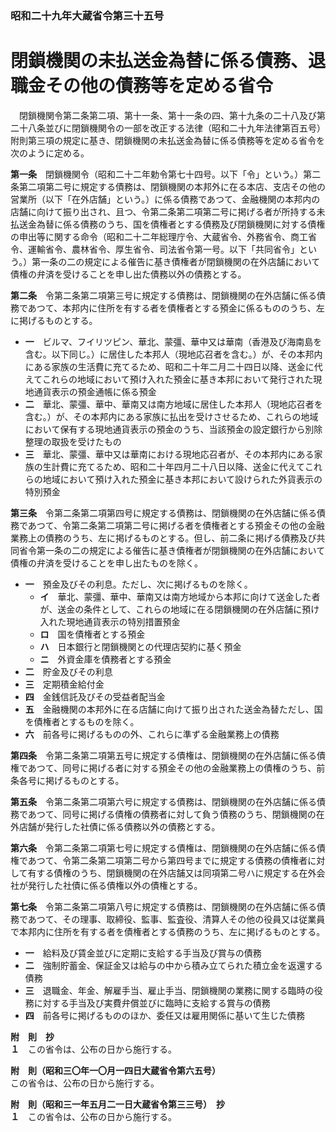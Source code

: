 ### 昭和二十九年大蔵省令第三十五号  
# 閉鎖機関の未払送金為替に係る債務、退職金その他の債務等を定める省令  
　閉鎖機関令第二条第二項、第十一条、第十一条の四、第十九条の二十八及び第二十八条並びに閉鎖機関令の一部を改正する法律（昭和二十九年法律第百五号）附則第三項の規定に基き、閉鎖機関の未払送金為替に係る債務等を定める省令を次のように定める。  
  
**第一条**　閉鎖機関令（昭和二十二年勅令第七十四号。以下「令」という。）第二条第二項第二号に規定する債務は、閉鎖機関の本邦外に在る本店、支店その他の営業所（以下「在外店舗」という。）に係る債務であつて、金融機関の本邦内の店舗に向けて振り出され、且つ、令第二条第二項第二号に掲げる者が所持する未払送金為替に係る債務のうち、国を債権者とする債務及び閉鎖機関に対する債権の申出等に関する命令（昭和二十二年総理庁令、大蔵省令、外務省令、商工省令、運輸省令、農林省令、厚生省令、司法省令第一号。以下「共同省令」という。）第一条の二の規定による催告に基き債権者が閉鎖機関の在外店舗において債権の弁済を受けることを申し出た債務以外の債務とする。  
  
**第二条**　令第二条第二項第三号に規定する債務は、閉鎖機関の在外店舗に係る債務であつて、本邦内に住所を有する者を債権者とする預金に係るもののうち、左に掲げるものとする。  
* **一**　ビルマ、フイリツピン、華北、蒙彊、華中又は華南（香港及び海南島を含む。以下同じ。）に居住した本邦人（現地応召者を含む。）が、その本邦内にある家族の生活費に充てるため、昭和二十年二月二十四日以降、送金に代えてこれらの地域において預け入れた預金に基き本邦において発行された現地通貨表示の預金通帳に係る預金  
* **二**　華北、蒙彊、華中、華南又は南方地域に居住した本邦人（現地応召者を含む。）が、その本邦内にある家族に払出を受けさせるため、これらの地域において保有する現地通貨表示の預金のうち、当該預金の設定銀行から別除整理の取扱を受けたもの  
* **三**　華北、蒙彊、華中又は華南における現地応召者が、その本邦内にある家族の生計費に充てるため、昭和二十年四月二十八日以降、送金に代えてこれらの地域において預け入れた預金に基き本邦において設けられた外貨表示の特別預金  
  
**第三条**　令第二条第二項第四号に規定する債務は、閉鎖機関の在外店舗に係る債務であつて、令第二条第二項第二号に掲げる者を債権者とする預金その他の金融業務上の債務のうち、左に掲げるものとする。但し、前二条に掲げる債務及び共同省令第一条の二の規定による催告に基き債権者が閉鎖機関の在外店舗において債権の弁済を受けることを申し出たものを除く。  
* **一**　預金及びその利息。ただし、次に掲げるものを除く。  
	* **イ**　華北、蒙彊、華中、華南又は南方地域から本邦に向けて送金した者が、送金の条件として、これらの地域に在る閉鎖機関の在外店舗に預け入れた現地通貨表示の特別措置預金  
	* **ロ**　国を債権者とする預金  
	* **ハ**　日本銀行と閉鎖機関との代理店契約に基く預金  
	* **ニ**　外資金庫を債務者とする預金  
* **二**　貯金及びその利息  
* **三**　定期積金給付金  
* **四**　金銭信託及びその受益者配当金  
* **五**　金融機関の本邦外に在る店舗に向けて振り出された送金為替ただし、国を債権者とするものを除く。  
* **六**　前各号に掲げるものの外、これらに準ずる金融業務上の債務  
  
**第四条**　令第二条第二項第五号に規定する債権は、閉鎖機関の在外店舗に係る債権であつて、同号に掲げる者に対する預金その他の金融業務上の債権のうち、前条各号に掲げるものとする。  
  
**第五条**　令第二条第二項第六号に規定する債務は、閉鎖機関の在外店舗に係る債務であつて、同号に掲げる債権の債務者に対して負う債務のうち、閉鎖機関の在外店舗が発行した社債に係る債務以外の債務とする。  
  
**第六条**　令第二条第二項第七号に規定する債権は、閉鎖機関の在外店舗に係る債権であつて、令第二条第二項第二号から第四号までに規定する債務の債権者に対して有する債権のうち、閉鎖機関の在外店舗又は同項第二号ハに規定する在外会社が発行した社債に係る債権以外の債権とする。  
  
**第七条**　令第二条第二項第八号に規定する債務は、閉鎖機関の在外店舗に係る債務であつて、その理事、取締役、監事、監査役、清算人その他の役員又は従業員で本邦内に住所を有する者を債権者とする債務のうち、左に掲げるものとする。  
* **一**　給料及び賃金並びに定期に支給する手当及び賞与の債務  
* **二**　強制貯蓄金、保証金又は給与の中から積み立てられた積立金を返還する債務  
* **三**　退職金、年金、解雇手当、雇止手当、閉鎖機関の業務に関する臨時の役務に対する手当及び実費弁償並びに臨時に支給する賞与の債務  
* **四**　前各号に掲げるもののほか、委任又は雇用関係に基いて生じた債務  
  
**附　則　抄**  
**１**　この省令は、公布の日から施行する。  
  
**附　則（昭和三〇年一〇月一四日大蔵省令第六五号）**  
この省令は、公布の日から施行する。  
  
**附　則（昭和三一年五月二一日大蔵省令第三三号）　抄**  
**１**　この省令は、公布の日から施行する。  
  
